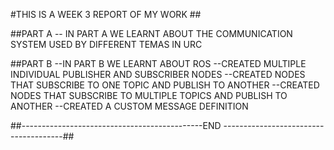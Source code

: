 #THIS IS A WEEK 3 REPORT OF MY WORK ##

##PART A
-- IN PART A WE LEARNT ABOUT THE COMMUNICATION SYSTEM USED BY DIFFERENT TEMAS IN URC

##PART B
--IN PART B WE LEARNT ABOUT ROS 
--CREATED MULTIPLE INDIVIDUAL PUBLISHER AND SUBSCRIBER NODES
--CREATED NODES THAT SUBSCRIBE TO ONE TOPIC AND PUBLISH TO ANOTHER
--CREATED NODES THAT SUBSCRIBE TO MULTIPLE TOPICS AND PUBLISH TO ANOTHER
--CREATED A CUSTOM MESSAGE DEFINITION


##---------------------------------------------END --------------------------------------##
